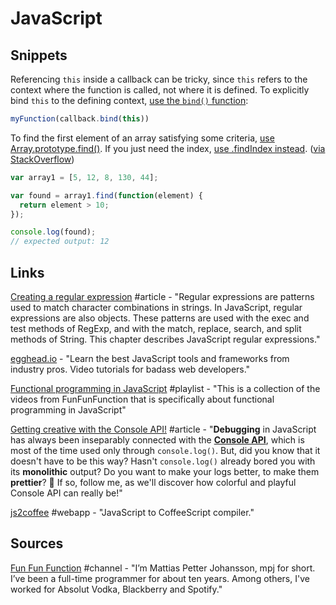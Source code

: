 # JavaScript

## Snippets

Referencing `this` inside a callback can be tricky, since `this` refers to the context where the function is called, not where it is defined. To explicitly bind `this` to the defining context, [use the `bind()` function](https://developer.mozilla.org/en-US/docs/Web/JavaScript/Reference/Global_Objects/Function/bind):

```javascript
myFunction(callback.bind(this))
```

To find the first element of an array satisfying some criteria, [use Array.prototype.find\(\)](https://developer.mozilla.org/en-US/docs/Web/JavaScript/Reference/Global_Objects/Array/find). If you just need the index, [use .findIndex instead](https://developer.mozilla.org/en-US/docs/Web/JavaScript/Reference/Global_Objects/Array/findIndex). \([via StackOverflow](https://stackoverflow.com/a/18520276/937377)\)

```javascript
var array1 = [5, 12, 8, 130, 44];

var found = array1.find(function(element) {
  return element > 10;
});

console.log(found);
// expected output: 12
```

## Links

[Creating a regular expression](https://developer.mozilla.org/en-US/docs/Web/JavaScript/Guide/Regular_Expressions) \#article - "Regular expressions are patterns used to match character combinations in strings. In JavaScript, regular expressions are also objects. These patterns are used with the exec and test methods of RegExp, and with the match, replace, search, and split methods of String. This chapter describes JavaScript regular expressions."

[egghead.io](https://egghead.io/) - "Learn the best JavaScript tools and frameworks from industry pros. Video tutorials for badass web developers."

[Functional programming in JavaScript](https://www.youtube.com/playlist?list=PL0zVEGEvSaeEd9hlmCXrk5yUyqUag-n84) \#playlist - "This is a collection of the videos from FunFunFunction that is specifically about functional programming in JavaScript"

[Getting creative with the Console API!](https://areknawo.com/getting-creative-with-the-console-api/) \#article - "**Debugging** in JavaScript has always been inseparably connected with the [**Console API**](https://developer.mozilla.org/en-US/docs/Web/API/Console), which is most of the time used only through `console.log()`. But, did you know that it doesn't have to be this way? Hasn't `console.log()` already bored you with its **monolithic** output? Do you want to make your logs better, to make them **prettier**? 💅 If so, follow me, as we'll discover how colorful and playful Console API can really be!"

[js2coffee](http://js2.coffee/) \#webapp - "JavaScript to CoffeeScript compiler."

## Sources

[Fun Fun Function](https://www.youtube.com/channel/UCO1cgjhGzsSYb1rsB4bFe4Q) \#channel - "I’m Mattias Petter Johansson, mpj for short. I’ve been a full-time programmer for about ten years. Among others, I've worked for Absolut Vodka, Blackberry and Spotify."

